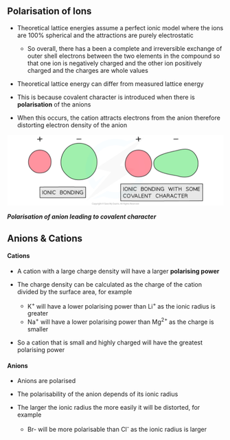 Polarisation of Ions
--------------------

* Theoretical lattice energies assume a perfect ionic model where the ions are 100% spherical and the attractions are purely electrostatic

  + So overall, there has a been a complete and irreversible exchange of outer shell electrons between the two elements in the compound so that one ion is negatively charged and the other ion positively charged and the charges are whole values
* Theoretical lattice energy can differ from measured lattice energy
* This is because covalent character is introduced when there is <b>polarisation</b> of the anions
* When this occurs, the cation attracts electrons from the anion therefore distorting electron density of the anion

![Covalent Character in ionic compounds, downloadable AS & A Level Chemistry revision notes](5.1.4-Covalent-Character-in-ionic-compounds.png)

<i><b>Polarisation of anion leading to covalent character</b></i>

Anions & Cations
----------------

#### Cations

* A cation with a large charge density will have a larger <b>polarising power</b>
* The charge density can be calculated as the charge of the cation divided by the surface area, for example

  + K<sup>+ </sup>will have a lower polarising power than Li<sup>+ </sup>as the ionic radius is greater
  + Na<sup>+</sup> will have a lower polarising power than Mg<sup>2+ </sup>as the charge is smaller
* So a cation that is small and highly charged will have the greatest polarising power

#### Anions

* Anions are polarised
* The polarisability of the anion depends of its ionic radius
* The larger the ionic radius the more easily it will be distorted, for example

  + Br- will be more polarisable than Cl<sup>- </sup>as the ionic radius is larger